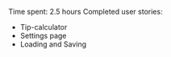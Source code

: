 Time spent: 2.5 hours
Completed user stories:
- Tip-calculator
- Settings page
- Loading and Saving
